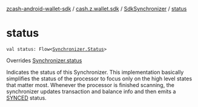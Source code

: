 [zcash-android-wallet-sdk](../../index.md) / [cash.z.wallet.sdk](../index.md) / [SdkSynchronizer](index.md) / [status](./status.md)

# status

`val status: Flow<`[`Synchronizer.Status`](../-synchronizer/-status/index.md)`>`

Overrides [Synchronizer.status](../-synchronizer/status.md)

Indicates the status of this Synchronizer. This implementation basically simplifies the
status of the processor to focus only on the high level states that matter most. Whenever the
processor is finished scanning, the synchronizer updates transaction and balance info and
then emits a [SYNCED](../-synchronizer/-status/-s-y-n-c-e-d.md) status.

